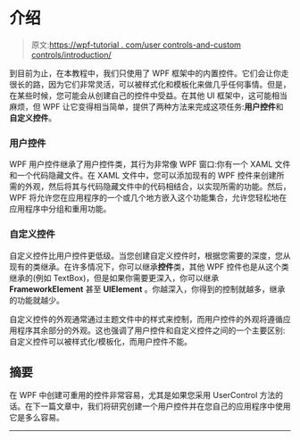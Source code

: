 # 介绍

> 原文:[https://wpf-tutorial . com/user controls-and-custom controls/introduction/](https://wpf-tutorial.com/usercontrols-and-customcontrols/introduction/)

到目前为止，在本教程中，我们只使用了 WPF 框架中的内置控件。它们会让你走很长的路，因为它们非常灵活，可以被样式化和模板化来做几乎任何事情。但是，在某些时候，您可能会从创建自己的控件中受益。在其他 UI 框架中，这可能相当麻烦，但 WPF 让它变得相当简单，提供了两种方法来完成这项任务:**用户控件**和**自定义控件**。

### 用户控件

WPF 用户控件继承了用户控件类，其行为非常像 WPF 窗口:你有一个 XAML 文件和一个代码隐藏文件。在 XAML 文件中，您可以添加现有的 WPF 控件来创建所需的外观，然后将其与代码隐藏文件中的代码相结合，以实现所需的功能。然后，WPF 将允许您在应用程序的一个或几个地方嵌入这个功能集合，允许您轻松地在应用程序中分组和重用功能。

### 自定义控件

自定义控件比用户控件更低级。当您创建自定义控件时，根据您需要的深度，您从现有的类继承。在许多情况下，你可以继承**控件**类，其他 WPF 控件也是从这个类继承的(例如 TextBox)，但是如果你需要更深入，你可以继承 **FrameworkElement** 甚至 **UIElement** 。你越深入，你得到的控制就越多，继承的功能就越少。

自定义控件的外观通常通过主题文件中的样式来控制，而用户控件的外观将遵循应用程序其余部分的外观。这也强调了用户控件和自定义控件之间的一个主要区别:自定义控件可以被样式化/模板化，而用户控件不能。

<input type="hidden" name="IL_IN_ARTICLE">

## 摘要

在 WPF 中创建可重用的控件非常容易，尤其是如果您采用 UserControl 方法的话。在下一篇文章中，我们将研究创建一个用户控件并在您自己的应用程序中使用它是多么容易。

* * *